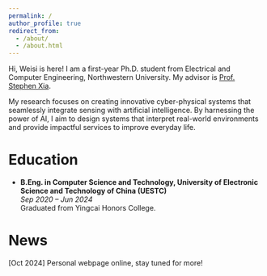 ```yaml
---
permalink: /
author_profile: true
redirect_from: 
  - /about/
  - /about.html
---
```

Hi, Weisi is here! I am a first-year Ph.D. student from Electrical and Computer Engineering, Northwestern University. My advisor is [Prof. Stephen Xia](http://www.stephenxia.com/).

My research focuses on creating innovative cyber-physical systems that seamlessly integrate sensing with artificial intelligence. By harnessing the power of AI, I aim to design systems that interpret real-world environments and provide impactful services to improve everyday life.

**Education**
======
- **B.Eng. in Computer Science and Technology, University of Electronic Science and Technology of China (UESTC)**  
  *Sep 2020 – Jun 2024*  
  Graduated from Yingcai Honors College.
  




News
======
[Oct 2024] Personal webpage online, stay tuned for more!
